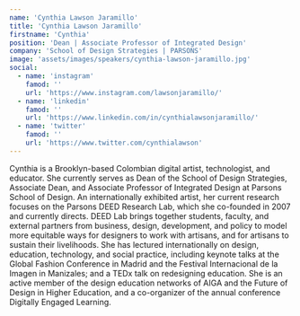 ```yaml
---
name: 'Cynthia Lawson Jaramillo'
title: 'Cynthia Lawson Jaramillo'
firstname: 'Cynthia'
position: 'Dean | Associate Professor of Integrated Design'
company: 'School of Design Strategies | PARSONS'
image: 'assets/images/speakers/cynthia-lawson-jaramillo.jpg'
social:
  - name: 'instagram'
    famod: ''
    url: 'https://www.instagram.com/lawsonjaramillo/'
  - name: 'linkedin'
    famod: ''
    url: 'https://www.linkedin.com/in/cynthialawsonjaramillo/'
  - name: 'twitter'
    famod: ''
    url: 'https://www.twitter.com/cynthialawson'
---
```


Cynthia is a Brooklyn-based Colombian digital artist, technologist, and educator. She currently serves as Dean of the School of Design Strategies, Associate Dean, and Associate Professor of Integrated Design at Parsons School of Design. An internationally exhibited artist, her current research focuses on the Parsons DEED Research Lab, which she co-founded in 2007 and currently directs. DEED Lab brings together students, faculty, and external partners from business, design, development, and policy to model more equitable ways for designers to work with artisans, and for artisans to sustain their livelihoods. She has lectured internationally on design, education, technology, and social practice, including keynote talks at the Global Fashion Conference in Madrid and the Festival Internacional de la Imagen in Manizales; and a TEDx talk on redesigning education. She is an active member of the design education networks of AIGA and the Future of Design in Higher Education, and a co-organizer of the annual conference Digitally Engaged Learning.
